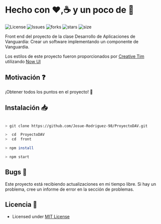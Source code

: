 # Hecho con :heart:,:coffee: y un poco de :beer:

![License](https://img.shields.io/github/license/Josue-Rodriguez-98/ProyectoDAV.svg) ![Issues](https://img.shields.io/github/issues/Josue-Rodriguez-98/ProyectoDAV.svg) ![forks](https://img.shields.io/github/forks/Josue-Rodriguez-98/ProyectoDAV) ![stars](https://img.shields.io/github/stars/Josue-Rodriguez-98/ProyectoDAV) ![size](https://img.shields.io/github/repo-size/Josue-Rodriguez-98/ProyectoDAVs)

Front end del proyecto de la clase Desarrollo de Aplicaciones de Vanguardia: Crear un software implementando un componente de Vanguardia.

Los estilos de este proyecto fueron proporcionados por [Creative Tim](https://www.creative-tim.com/) utilizando [Now UI](https://www.creative-tim.com/product/now-ui-dashboard-react) 

## Motivación :question:

¡Obtener todos los puntos en el proyecto! 🤣

## Instalación :inbox_tray:

```bash

> git clone https://github.com/Josue-Rodriguez-98/ProyectoDAV.git

>  cd  ProyectoDAV
>  cd  front

> npm install

> npm start

```

## Bugs :bug:

Este proyecto está recibiendo actualizaciones en mi tiempo libre. Si hay un problema, cree un informe de error en la sección de problemas.

## Licencia :scroll:

- Licensed under [MIT License](https://github.com/<User>/<Repo>/blob/master/LICENSE)